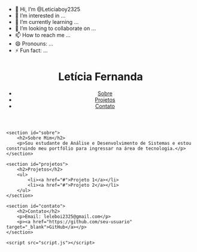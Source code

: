 - 👋 Hi, I’m @Leticiaboy2325
- 👀 I’m interested in ...
- 🌱 I’m currently learning ...
- 💞️ I’m looking to collaborate on ...
- 📫 How to reach me ...
- 😄 Pronouns: ...
- ⚡ Fun fact: ...

<!---
Leticiaboy2325/Leticiaboy2325 is a ✨ special ✨ repository because its `README.md` (this file) appears on your GitHub profile.
You can click the Preview link to take a look at your changes.
--->
<!DOCTYPE html>
<html lang="pt-br">
<head>
    <meta charset="UTF-8">
    <meta name="viewport" content="width=device-width, initial-scale=1.0">
    <title>Portfólio - Letícia</title>
    <link rel="stylesheet" href="style.css">
</head>
<body>
    <header>
        <h1>Letícia Fernanda</h1>
        <nav>
            <ul>
                <li><a href="#sobre">Sobre</a></li>
                <li><a href="#projetos">Projetos</a></li>
                <li><a href="#contato">Contato</a></li>
            </ul>
        </nav>
    </header>

    <section id="sobre">
        <h2>Sobre Mim</h2>
        <p>Sou estudante de Análise e Desenvolvimento de Sistemas e estou construindo meu portfólio para ingressar na área de tecnologia.</p>
    </section>

    <section id="projetos">
        <h2>Projetos</h2>
        <ul>
            <li><a href="#">Projeto 1</a></li>
            <li><a href="#">Projeto 2</a></li>
        </ul>
    </section>

    <section id="contato">
        <h2>Contato</h2>
        <p>Email: leleboi2325@gmail.com</p>
        <p><a href="https://github.com/seu-usuario" target="_blank">GitHub</a></p>
    </section>

    <script src="script.js"></script>
</body>
</html>
